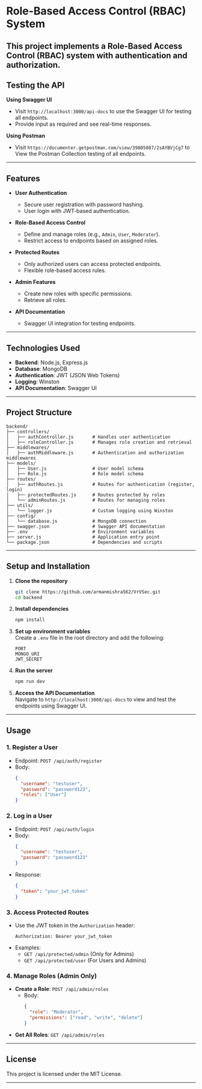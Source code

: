# Role-Based Access Control (RBAC) System

This project implements a **Role-Based Access Control (RBAC)** system with authentication and authorization.
---

## **Testing the API**

**Using Swagger UI**
- Visit `http://localhost:3000/api-docs` to use the Swagger UI for testing all endpoints.
- Provide input as required and see real-time responses.

**Using Postman**
- Visit `https://documenter.getpostman.com/view/39805087/2sAYBVjCg7` to View the Postman Collection testing of all endpoints.
  
---

## **Features**

- **User Authentication**  
  - Secure user registration with password hashing.
  - User login with JWT-based authentication.
  
- **Role-Based Access Control**  
  - Define and manage roles (e.g., `Admin`, `User`, `Moderator`).
  - Restrict access to endpoints based on assigned roles.
  
- **Protected Routes**  
  - Only authorized users can access protected endpoints.
  - Flexible role-based access rules.

- **Admin Features**  
  - Create new roles with specific permissions.
  - Retrieve all roles.

- **API Documentation**  
  - Swagger UI integration for testing endpoints.

---

## **Technologies Used**

- **Backend**: Node.js, Express.js
- **Database**: MongoDB
- **Authentication**: JWT (JSON Web Tokens)
- **Logging**: Winston
- **API Documentation**: Swagger UI

---

## **Project Structure**

```
backend/
├── controllers/
│   ├── authController.js       # Handles user authentication
│   ├── roleController.js       # Manages role creation and retrieval
├── middlewares/
│   ├── authMiddleware.js       # Authentication and authorization middlewares
├── models/
│   ├── User.js                 # User model schema
│   ├── Role.js                 # Role model schema
├── routes/
│   ├── authRoutes.js           # Routes for authentication (register, login)
│   ├── protectedRoutes.js      # Routes protected by roles
│   └── adminRoutes.js          # Routes for managing roles
├── utils/
│   └── logger.js               # Custom logging using Winston
├── config/
│   └── database.js             # MongoDB connection
├── swagger.json                # Swagger API documentation
├── .env                        # Environment variables
├── server.js                   # Application entry point
└── package.json                # Dependencies and scripts
```

---

## **Setup and Installation**

1. **Clone the repository**
   ```bash
   git clone https://github.com/armanmishra562/VrVSec.git
   cd backend
   ```

2. **Install dependencies**
   ```bash
   npm install
   ```

3. **Set up environment variables**  
   Create a `.env` file in the root directory and add the following:
   ```
   PORT
   MONGO_URI
   JWT_SECRET
   ```

5. **Run the server**  
   ```bash
   npm run dev
   ```

6. **Access the API Documentation**  
   Navigate to `http://localhost:3000/api-docs` to view and test the endpoints using Swagger UI.

---

## **Usage**

### **1. Register a User**
- Endpoint: `POST /api/auth/register`  
- Body:
  ```json
  {
    "username": "testuser",
    "password": "password123",
    "roles": ["User"]
  }
  ```

### **2. Log in a User**
- Endpoint: `POST /api/auth/login`  
- Body:
  ```json
  {
    "username": "testuser",
    "password": "password123"
  }
  ```
- Response:
  ```json
  {
    "token": "your_jwt_token"
  }
  ```

### **3. Access Protected Routes**
- Use the JWT token in the `Authorization` header:  
  ```
  Authorization: Bearer your_jwt_token
  ```
- Examples:
  - `GET /api/protected/admin` (Only for Admins)
  - `GET /api/protected/user` (For Users and Admins)

### **4. Manage Roles (Admin Only)**
- **Create a Role**: `POST /api/admin/roles`  
  - Body:
    ```json
    {
      "role": "Moderator",
      "permissions": ["read", "write", "delete"]
    }
    ```
- **Get All Roles**: `GET /api/admin/roles`

---


## **License**

This project is licensed under the MIT License.

---
